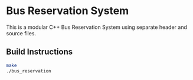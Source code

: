 # Bus Reservation System

This is a modular C++ Bus Reservation System using separate header and source files.

## Build Instructions

```sh
make
./bus_reservation
```